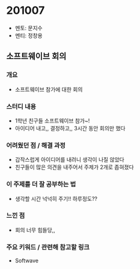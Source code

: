 # 201007

- 멘토: 문지수
- 멘티: 정창용

## 소프트웨이브 회의

### 개요

- 소프트웨이브 참가에 대한 회의

### 스터디 내용

- 1학년 친구들 소프트웨이브 참가~!
- 아이디어 내고,, 결정하고,, 3시간 동안 회의만 했다

### 어려웠던 점 / 해결 과정

- 갑작스럽게 아이디어를 내려니 생각이 나질 않았다
- 친구들이 많은 의견을 내주어서 주제가 2개로 좁혀졌다

### 이 주제를 더 잘 공부하는 법

- 생각할 시간 넉넉히 주기!! 하루정도??

### 느낀 점

- 회의 너무 힘들당,,

### 주요 키워드 / 관련해 참고할 링크

- Softwave